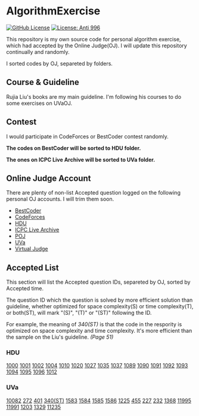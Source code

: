 # AlgorithmExercise

[![GitHub License](https://img.shields.io/github/license/MFunction96/AlgorithmExercise)](https://github.com/MFunction96/AlgorithmExercise/blob/master/LICENSE)
[![License: Anti 996][icon-Anti 996]][license-Anti 996]

[icon-Anti 996]: https://img.shields.io/badge/License-Anti%20996-black.svg
[license-Anti 996]: https://github.com/996icu/996.ICU/blob/master/LICENSE

This repository is my own source code for personal algorithm exercise, which had accepted by the Online Judge(OJ). I will update this repository continually and randomly.

I sorted codes by OJ, separeted by folders.

## Course & Guideline

Rujia Liu's books are my main guideline. I'm following his courses to do some exercises on UVaOJ.

## Contest

I would participate in CodeForces or BestCoder contest randomly.

**The codes on BestCoder will be sorted to HDU folder.**

**The ones on ICPC Live Archive will be sorted to UVa folder.**

## Online Judge Account

There are plenty of non-list Accepted question logged on the following personal OJ accounts. I will trim them soon.

- [BestCoder][site-BestCoder]
- [CodeForces][site-CodeForces]
- [HDU][site-HDU]
- [ICPC Live Archive][site-ICPC Live Archive]
- [POJ][site-POJ]
- [UVa][site-UVa]
- [Virtual Judge][site-Virtual Judge]

[site-BestCoder]: http://bestcoder.hdu.edu.cn/rating.php?user=MFunction
[site-CodeForces]: https://codeforces.com/profile/MFunction
[site-HDU]: http://acm.hdu.edu.cn/userstatus.php?user=MFunction
[site-ICPC Live Archive]: https://icpcarchive.ecs.baylor.edu/index.php
[site-POJ]: http://poj.org/userstatus?user_id=MFunction
[site-UVa]: https://uva.onlinejudge.org/
[site-Virtual Judge]: https://vjudge.net/user/MFunction

## Accepted List

This section will list the Accepted question IDs, separeted by OJ, sorted by Accepted time.

The question ID which the question is solved by more efficient solution than guideline, whether optimized for space complexity(S) or time complexity(T), or both(ST), will mark "(S)", "(T)" or "(ST)" following the ID.

For example, the meaning of *340(ST)* is that the code in the respority is optimized on space complexity and time complexity. It's more efficient than the sample on the Liu's guideline. *(Page 51)*

### HDU

[1000][Code-HDU1000] [1001][Code-HDU1001] [1002][Code-HDU1002] [1004][Code-HDU1004] [1010][Code-HDU1010] [1020][Code-HDU1020] [1027][Code-HDU1027] [1035][Code-HDU1035] [1037][Code-HDU1037] [1089][Code-HDU1089] [1090][Code-HDU1090] [1091][Code-HDU1091] [1092][Code-HDU1092] [1093][Code-HDU1093] [1094][Code-HDU1094] [1095][Code-HDU1095] [1096][Code-HDU1096] [1012][Code-HDU1012]

[Code-HDU1000]: https://github.com/MFunction96/AlgorithmExercise/blob/master/src/HDU/1000.cpp
[Code-HDU1000]: https://github.com/MFunction96/AlgorithmExercise/blob/master/src/HDU/1000.cpp
[Code-HDU1001]: https://github.com/MFunction96/AlgorithmExercise/blob/master/src/HDU/1001.cpp
[Code-HDU1002]: https://github.com/MFunction96/AlgorithmExercise/blob/master/src/HDU/1002.cpp
[Code-HDU1004]: https://github.com/MFunction96/AlgorithmExercise/blob/master/src/HDU/1004.cpp
[Code-HDU1010]: https://github.com/MFunction96/AlgorithmExercise/blob/master/src/HDU/1010.cpp
[Code-HDU1020]: https://github.com/MFunction96/AlgorithmExercise/blob/master/src/HDU/1020.cpp
[Code-HDU1027]: https://github.com/MFunction96/AlgorithmExercise/blob/master/src/HDU/1027.cpp
[Code-HDU1035]: https://github.com/MFunction96/AlgorithmExercise/blob/master/src/HDU/1035.cpp
[Code-HDU1037]: https://github.com/MFunction96/AlgorithmExercise/blob/master/src/HDU/1037.cpp
[Code-HDU1089]: https://github.com/MFunction96/AlgorithmExercise/blob/master/src/HDU/1089.cpp
[Code-HDU1090]: https://github.com/MFunction96/AlgorithmExercise/blob/master/src/HDU/1090.cpp
[Code-HDU1091]: https://github.com/MFunction96/AlgorithmExercise/blob/master/src/HDU/1091.cpp
[Code-HDU1092]: https://github.com/MFunction96/AlgorithmExercise/blob/master/src/HDU/1092.cpp
[Code-HDU1093]: https://github.com/MFunction96/AlgorithmExercise/blob/master/src/HDU/1093.cpp
[Code-HDU1094]: https://github.com/MFunction96/AlgorithmExercise/blob/master/src/HDU/1094.cpp
[Code-HDU1095]: https://github.com/MFunction96/AlgorithmExercise/blob/master/src/HDU/1095.cpp
[Code-HDU1096]: https://github.com/MFunction96/AlgorithmExercise/blob/master/src/HDU/1096.cpp
[Code-HDU1012]: https://github.com/MFunction96/AlgorithmExercise/blob/master/src/HDU/1012.cpp

### UVa

[10082][Code-UVa10082] [272][Code-UVa272] [401][Code-UVa401] [340(ST)][Code-UVa340] [1583][Code-UVa1583] [1584][Code-UVa1584] [1585][Code-UVa1585] [1586][Code-UVa1586] [1225][Code-UVa1225] [455][Code-UVa455] [227][Code-UVa227] [232][Code-UVa232] [1368][Code-UVa1368] [11995][Code-UVa11995] [11991][Code-UVa11991] [1203][Code-UVa1203] [1329][Code-UVa1329] [11235][Code-UVa11235]

[Code-UVa10082]: https://github.com/MFunction96/AlgorithmExercise/blob/master/src/UVa/10082.cpp
[Code-UVa272]: https://github.com/MFunction96/AlgorithmExercise/blob/master/src/UVa/272.cpp
[Code-UVa401]: https://github.com/MFunction96/AlgorithmExercise/blob/master/src/UVa/401.cpp
[Code-UVa340]: https://github.com/MFunction96/AlgorithmExercise/blob/master/src/UVa/340.cpp
[Code-UVa1583]: https://github.com/MFunction96/AlgorithmExercise/blob/master/src/UVa/1583.cpp
[Code-UVa1584]: https://github.com/MFunction96/AlgorithmExercise/blob/master/src/UVa/1584.cpp
[Code-UVa1585]: https://github.com/MFunction96/AlgorithmExercise/blob/master/src/UVa/1585.cpp
[Code-UVa1586]: https://github.com/MFunction96/AlgorithmExercise/blob/master/src/UVa/1586.cpp
[Code-UVa1225]: https://github.com/MFunction96/AlgorithmExercise/blob/master/src/UVa/1225.cpp
[Code-UVa455]: https://github.com/MFunction96/AlgorithmExercise/blob/master/src/UVa/455.cpp
[Code-UVa227]: https://github.com/MFunction96/AlgorithmExercise/blob/master/src/UVa/227.cpp
[Code-UVa232]: https://github.com/MFunction96/AlgorithmExercise/blob/master/src/UVa/232.cpp
[Code-UVa1368]: https://github.com/MFunction96/AlgorithmExercise/blob/master/src/UVa/1368.cpp
[Code-UVa11995]: https://github.com/MFunction96/AlgorithmExercise/blob/master/src/UVa/11995.cpp
[Code-UVa11991]: https://github.com/MFunction96/AlgorithmExercise/blob/master/src/UVa/11991.cpp
[Code-UVa1203]: https://github.com/MFunction96/AlgorithmExercise/blob/master/src/UVa/1203.cpp
[Code-UVa1329]: https://github.com/MFunction96/AlgorithmExercise/blob/master/src/UVa/1329.cpp
[Code-UVa11235]: https://github.com/MFunction96/AlgorithmExercise/blob/master/src/UVa/11235.cpp